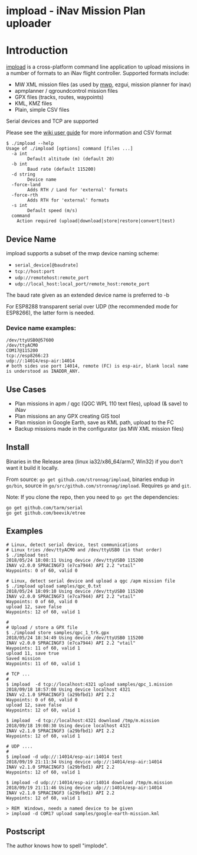 impload - iNav Mission Plan uploader
====================================

# Introduction

[impload](https://github.com/stronnag/impload) is a cross-platform command line application to upload missions in a number of formats to an iNav flight controller. Supported formats include:

* MW XML mission files (as used by [mwp](https://github.com/stronnag/mwptools), ezgui, mission planner for inav)
* apmplanner / qgroundcontrol mission files
* GPX files (tracks, routes, waypoints)
* KML, KMZ files
* Plain, simple CSV files

Serial devices and TCP are supported

Please see the [wiki user guide](https://github.com/stronnag/impload/wiki/impload-User-Guide) for more information and CSV format

```
$ ./impload --help
Usage of ./impload [options] command [files ...]
  -a int
    	Default altitude (m) (default 20)
  -b int
    	Baud rate (default 115200)
  -d string
    	Device name
  -force-land
    	Adds RTH / Land for 'external' formats
  -force-rth
    	Adds RTH for 'external' formats
  -s int
    	Default speed (m/s)
  command
	Action required (upload|download|store|restore|convert|test)
```

## Device Name

impload supports a subset of the mwp device naming scheme:

* `serial_device[@baudrate]`
* `tcp://host:port`
* `udp://remotehost:remote_port`
* `udp://local_host:local_port/remote_host:remote_port`

The baud rate given as an extended device name is preferred to -b

For ESP8288 transparent serial over UDP (the recommended mode for ESP8266), the latter form is needed.

### Device name examples:

```
/dev/ttyUSB0@57600
/dev/ttyACM0
COM17@115200
tcp://esp8266:23
udp://:14014/esp-air:14014
# both sides use port 14014, remote (FC) is esp-air, blank local name is understood as INADDR_ANY.
```

## Use Cases

* Plan missions in apm / qgc (QGC WPL 110 text files), upload (& save) to iNav
* Plan missions an any GPX creating GIS tool
* Plan mission in Google Earth, save as KML path, upload to the FC
* Backup missions made in the configurator (as MW XML mission files)

## Install

Binaries in the Release area (linux ia32/x86_64/arm7, Win32) if you don't want it build it locally.

From source: `go get github.com/stronnag/impload`, binaries endup in `go/bin`, source in `go/src/github.com/stronnag/impload`. Requires `go` and `git`.

Note: If you clone the repo, then you need to `go get` the dependencies:

```
go get github.com/tarm/serial
go get github.com/beevik/etree
```

## Examples

```
# Linux, detect serial device, test communications
# Linux tries /dev/ttyACM0 and /dev/ttyUSB0 (in that order)
$ ./impload test
2018/05/24 18:08:11 Using device /dev/ttyUSB0 115200
INAV v2.0.0 SPRACINGF3 (e7ca7944) API 2.2 "vtail"
Waypoints: 0 of 60, valid 0

# Linux, detect serial device and upload a qgc /apm mission file
$ ./impload upload samples/qpc_0.txt
2018/05/24 18:09:10 Using device /dev/ttyUSB0 115200
INAV v2.0.0 SPRACINGF3 (e7ca7944) API 2.2 "vtail"
Waypoints: 0 of 60, valid 0
upload 12, save false
Waypoints: 12 of 60, valid 1

#
# Upload / store a GPX file
$ ./impload store samples/qpc_1_trk.gpx
2018/05/24 18:34:49 Using device /dev/ttyUSB0 115200
INAV v2.0.0 SPRACINGF3 (e7ca7944) API 2.2 "vtail"
Waypoints: 11 of 60, valid 1
upload 11, save true
Saved mission
Waypoints: 11 of 60, valid 1

# TCP ...
#
$ impload  -d tcp://localhost:4321 upload samples/qpc_1.mission
2018/09/18 18:57:08 Using device localhost 4321
INAV v2.1.0 SPRACINGF3 (a29bfbd1) API 2.2
Waypoints: 0 of 60, valid 0
upload 12, save false
Waypoints: 12 of 60, valid 1

$ impload  -d tcp://localhost:4321 download /tmp/m.mission
2018/09/18 19:08:30 Using device localhost 4321
INAV v2.1.0 SPRACINGF3 (a29bfbd1) API 2.2
Waypoints: 12 of 60, valid 1

# UDP ....
#
$ impload -d udp://:14014/esp-air:14014 test
2018/09/19 21:11:34 Using device udp://:14014/esp-air:14014
INAV v2.1.0 SPRACINGF3 (a29bfbd1) API 2.2
Waypoints: 12 of 60, valid 1

$ impload -d udp://:14014/esp-air:14014 download /tmp/m.mission
2018/09/19 21:11:46 Using device udp://:14014/esp-air:14014
INAV v2.1.0 SPRACINGF3 (a29bfbd1) API 2.2
Waypoints: 12 of 60, valid 1

> REM  Windows, needs a named device to be given
> impload -d COM17 upload samples/google-earth-mission.kml
```

## Postscript

The author knows how to spell "implode".
